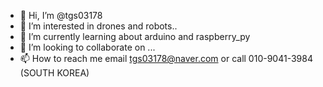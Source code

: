 - 👋 Hi, I’m @tgs03178
- 👀 I’m interested in drones and robots..
- 🌱 I’m currently learning about arduino and raspberry_py 
- 💞️ I’m looking to collaborate on ...
- 📫 How to reach me email tgs03178@naver.com or call 010-9041-3984 (SOUTH KOREA)

<!---
tgs03178/tgs03178 is a ✨ special ✨ repository because its `README.md` (this file) appears on your GitHub profile.
You can click the Preview link to take a look at your changes.
--->
